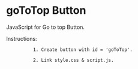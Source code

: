 # goToTop Button
JavaScript for Go to top Button.

Instructions: 
              
              1. Create button with id = 'goToTop'.

              2. Link style.css & script.js.
              
